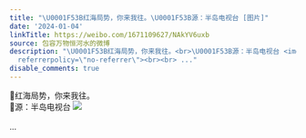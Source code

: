 ```yaml
---
title: "\U0001F53B红海局势，你来我往。\U0001F53B源：半岛电视台 [图片]"
date: '2024-01-04'
linkTitle: https://weibo.com/1671109627/NAkYV6uxb
source: 包容万物恒河水的微博
description: "\U0001F53B红海局势，你来我往。<br>\U0001F53B源：半岛电视台 <img style=\"\" src=\"https://tvax2.sinaimg.cn/large/639b1bfbly1hli0qjvajuj20bm0pwk1a.jpg\"
  referrerpolicy=\"no-referrer\"><br><br> ..."
disable_comments: true
---
```

🔻红海局势，你来我往。<br>🔻源：半岛电视台 <img style="" src="https://tvax2.sinaimg.cn/large/639b1bfbly1hli0qjvajuj20bm0pwk1a.jpg" referrerpolicy="no-referrer"><br><br> ...